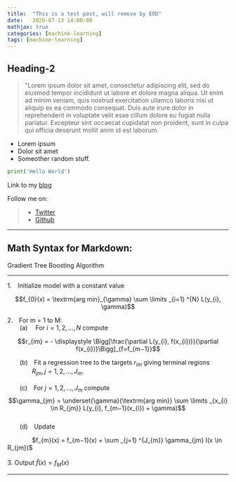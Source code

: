 ```yaml
---
title:  "This is a test post, will remove by EOD"
date:   2020-07-13 14:00:00
mathjax: true
categories: [machine-learning]
tags: [machine-learning]
---
```


## Heading-2

> "Lorem ipsum dolor sit amet, consectetur adipiscing elit, sed do eiusmod tempor incididunt ut labore et dolore magna aliqua. Ut enim ad minim veniam, quis nostrud exercitation ullamco laboris nisi ut aliquip ex ea commodo consequat. Duis aute irure dolor in reprehenderit in voluptate velit esse cillum dolore eu fugiat nulla pariatur. Excepteur sint occaecat cupidatat non proident, sunt in culpa qui officia deserunt mollit anim id est laborum.

- Lorem ipsum
- Dolor sit amet
- Someother random stuff.

```python
print('Hello World')
```

Link to my [blog](https://maverick6912.github.io/)

Follow me on:

> - [Twitter](https://twitter.com/Umang6912)
> - [Github](https://github.com/MAVERICK6912)

***
## Math Syntax for Markdown:

$\mathbf{\text{Gradient Tree Boosting Algorithm}}$

***

1.&emsp;Initialize model with a constant value

$$f_{0}(x) = \textrm{arg min}_{\gamma} \sum \limits _{i=1} ^{N} L(y_{i}, \gamma)$$

2.&emsp;For m = 1 to M:<br>
&emsp;&emsp;(a)&emsp; For $i = 1,2,...,N$ compute<br>
    
$$r_{im} = - \displaystyle \Bigg[\frac{\partial L(y_{i}, f(x_{i}))}{\partial f(x_{i})}\Bigg]_{f=f_{m−1}}$$

&emsp;&emsp;(b)&emsp;Fit a regression tree to the targets $r_{im}$ giving terminal regions<br>
&emsp;&emsp;&emsp;&emsp;$R_{jm}, j = 1, 2, . . . , J_{m}.$<br><br>
&emsp;&emsp;(c)&emsp;For $j = 1, 2, . . . , J_{m}$ compute<br>
$$\gamma_{jm} = \underset{\gamma}{\textrm{arg min}} \sum \limits _{x_{i} \in R_{jm}} L(y_{i}, f_{m−1}(x_{i}) + \gamma)$$
<br>
&emsp;&emsp;(d)&emsp;Update

&emsp;&emsp;&emsp;&emsp;$f_{m}(x) = f_{m−1}(x) + \sum _{j=1} ^{J_{m}} \gamma_{jm} I(x \in R_{jm})$<br><br>
3. Output $\hat{f}(x) = f_{M}(x)$
***
